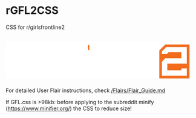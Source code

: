 # rGFL2CSS
CSS for r/girlsfrontline2

![alt text](https://github.com/FrontlineSubreddits/rGFL2CSS/blob/master/assets/Logo.png "Girls Frontline 2: Exilium")
-----------------------------

For detailed User Flair instructions, check [/Flairs/Flair_Guide.md](https://github.com/ad3z10/rGFLCSS/blob/1e5e61180344d24a2aff47261f631dc468191d35/Flairs/Flair_Guide.md)

If GFL.css is >98kb: before applying to the subreddit minify (https://www.minifier.org/) the CSS to reduce size!
